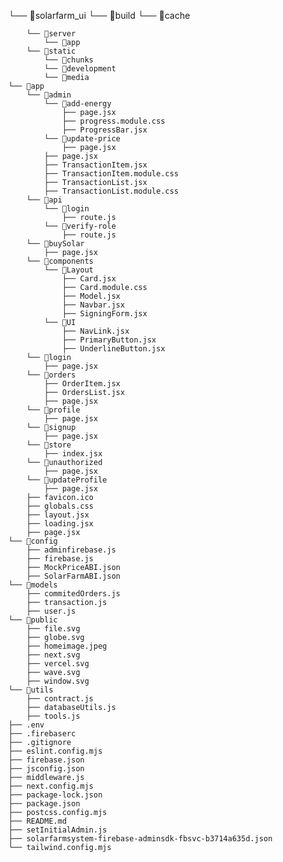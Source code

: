 
└── 📁solarfarm_ui
        └── 📁build 
        └── 📁cache
            
        └── 📁server
            └── 📁app     
        └── 📁static
            └── 📁chunks
            └── 📁development
            └── 📁media
    └── 📁app
        └── 📁admin
            └── 📁add-energy
                ├── page.jsx
                ├── progress.module.css
                ├── ProgressBar.jsx
            └── 📁update-price
                ├── page.jsx
            ├── page.jsx
            ├── TransactionItem.jsx
            ├── TransactionItem.module.css
            ├── TransactionList.jsx
            ├── TransactionList.module.css
        └── 📁api
            └── 📁login
                ├── route.js
            └── 📁verify-role
                ├── route.js
        └── 📁buySolar
            ├── page.jsx
        └── 📁components
            └── 📁Layout
                ├── Card.jsx
                ├── Card.module.css
                ├── Model.jsx
                ├── Navbar.jsx
                ├── SigningForm.jsx
            └── 📁UI
                ├── NavLink.jsx
                ├── PrimaryButton.jsx
                ├── UnderlineButton.jsx
        └── 📁login
            ├── page.jsx
        └── 📁orders
            ├── OrderItem.jsx
            ├── OrdersList.jsx
            ├── page.jsx
        └── 📁profile
            ├── page.jsx
        └── 📁signup
            ├── page.jsx
        └── 📁store
            ├── index.jsx
        └── 📁unauthorized
            ├── page.jsx
        └── 📁updateProfile
            ├── page.jsx
        ├── favicon.ico
        ├── globals.css
        ├── layout.jsx
        ├── loading.jsx
        ├── page.jsx
    └── 📁config
        ├── adminfirebase.js
        ├── firebase.js
        ├── MockPriceABI.json
        ├── SolarFarmABI.json
    └── 📁models
        ├── commitedOrders.js
        ├── transaction.js
        ├── user.js
    └── 📁public
        ├── file.svg
        ├── globe.svg
        ├── homeimage.jpeg
        ├── next.svg
        ├── vercel.svg
        ├── wave.svg
        ├── window.svg
    └── 📁utils
        ├── contract.js
        ├── databaseUtils.js
        ├── tools.js
    ├── .env
    ├── .firebaserc
    ├── .gitignore
    ├── eslint.config.mjs
    ├── firebase.json
    ├── jsconfig.json
    ├── middleware.js
    ├── next.config.mjs
    ├── package-lock.json
    ├── package.json
    ├── postcss.config.mjs
    ├── README.md
    ├── setInitialAdmin.js
    ├── solarfarmsystem-firebase-adminsdk-fbsvc-b3714a635d.json
    └── tailwind.config.mjs
